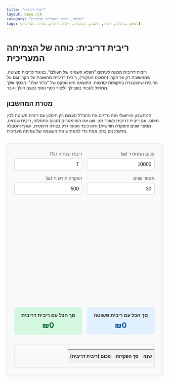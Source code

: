 ```yaml
---
title: "ריבית דריבית"
layout: base.njk
category: "כלכלה, חברה ותהליכים חברתיים"
tags: [כלכלה, ריבית, חיסכון, השקעות, ריבית דריבית, צמיחה מעריכית, post]
---
```


# ריבית דריבית: כוחה של הצמיחה המעריכית

ריבית דריבית מכונה לעיתים "הפלא השמיני של העולם". בניגוד לריבית פשוטה, שמחושבת רק על הקרן (הסכום המקורי), ריבית דריבית מחושבת על הקרן **וגם** על הריבית שהצטברה בתקופות קודמות. התוצאה היא אפקט של "כדור שלג": הכסף שלך מתחיל לעבוד בשבילך וליצור כסף נוסף בקצב הולך וגובר.

## מטרת המחשבון

המחשבון הוויזואלי הזה מדגים את ההבדל העצום בין חיסכון עם ריבית פשוטה לבין חיסכון עם ריבית דריבית לאורך זמן. שנו את הפרמטרים (סכום התחלתי, ריבית שנתית, מספר שנים והפקדה חודשית) וראו כיצד הפער גדל בצורה דרמטית. הגרף והטבלה מתעדכנים בזמן אמת כדי להמחיש את העוצמה של צמיחה מעריכית.

<!-- Compound Interest Calculator App -->
<div id="compoundInterestApp">
  <div class="controls">
    <div class="control-group">
      <label for="initialAmount">סכום התחלתי (₪)</label>
      <input type="number" id="initialAmount" value="10000" min="0">
    </div>
    <div class="control-group">
      <label for="annualRate">ריבית שנתית (%)</label>
      <input type="number" id="annualRate" value="7" min="0" step="0.1">
    </div>
    <div class="control-group">
      <label for="years">מספר שנים</label>
      <input type="number" id="years" value="30" min="1" max="50">
    </div>
    <div class="control-group">
      <label for="monthlyContribution">הפקדה חודשית (₪)</label>
      <input type="number" id="monthlyContribution" value="500" min="0">
    </div>
  </div>
  <div class="outputs">
    <div class="chart-container">
      <canvas id="interestChart"></canvas>
    </div>
    <div class="summary">
      <div class="summary-item simple">
        <h4>סך הכל עם ריבית פשוטה</h4>
        <p id="simpleTotal">₪0</p>
      </div>
      <div class="summary-item compound">
        <h4>סך הכל עם ריבית דריבית</h4>
        <p id="compoundTotal">₪0</p>
      </div>
    </div>
    <div class="table-container">
      <table>
        <thead>
          <tr>
            <th>שנה</th>
            <th>סך הפקדות</th>
            <th>סכום (ריבית דריבית)</th>
          </tr>
        </thead>
        <tbody id="resultsTable">
        </tbody>
      </table>
    </div>
  </div>
</div>

<style>
  #compoundInterestApp {
    font-family: -apple-system, BlinkMacSystemFont, "Segoe UI", Roboto, Helvetica, Arial, sans-serif;
    max-width: 800px;
    margin: 2rem auto;
    padding: 1.5rem;
    background-color: #f9f9f9;
    border: 1px solid #ddd;
    border-radius: 8px;
    box-shadow: 0 4px 12px rgba(0,0,0,0.05);
    direction: rtl;
  }
  .controls {
    display: grid;
    grid-template-columns: repeat(auto-fit, minmax(150px, 1fr));
    gap: 1rem;
    margin-bottom: 2rem;
  }
  .control-group {
    display: flex;
    flex-direction: column;
  }
  .control-group label {
    font-size: 0.9rem;
    color: #555;
    margin-bottom: 0.4rem;
  }
  .control-group input {
    width: 100%;
    padding: 0.6rem;
    border: 1px solid #ccc;
    border-radius: 4px;
    font-size: 1rem;
    box-sizing: border-box;
  }
  .outputs {
    width: 100%;
  }
  .chart-container {
    position: relative;
    height: 300px;
    margin-bottom: 2rem;
  }
  .summary {
    display: flex;
    justify-content: space-around;
    text-align: center;
    margin-bottom: 2rem;
    gap: 1rem;
  }
  .summary-item {
    flex: 1;
    padding: 1rem;
    border-radius: 6px;
  }
  .summary-item.simple {
    background-color: #e0f0ff;
  }
  .summary-item.compound {
    background-color: #d4f7e0;
  }
  .summary h4 {
    margin: 0 0 0.5rem 0;
    font-size: 1rem;
    color: #333;
  }
  .summary p {
    margin: 0;
    font-size: 1.5rem;
    font-weight: bold;
  }
  .summary-item.simple p { color: #005a9e; }
  .summary-item.compound p { color: #0d6a33; }
  .table-container {
    max-height: 300px;
    overflow-y: auto;
    border: 1px solid #ddd;
  }
  table {
    width: 100%;
    border-collapse: collapse;
    font-size: 0.9rem;
  }
  th, td {
    text-align: center;
    padding: 0.75rem 0.5rem;
    border-bottom: 1px solid #eee;
  }
  thead th {
    background-color: #f2f2f2;
    position: sticky;
    top: 0;
  }
  tbody tr:nth-child(even) {
    background-color: #f9f9f9;
  }
  @media (max-width: 600px) {
    #compoundInterestApp {
        padding: 1rem;
    }
    .summary {
        flex-direction: column;
    }
  }
</style>

<script>
document.addEventListener('DOMContentLoaded', () => {
    const initialAmountInput = document.getElementById('initialAmount');
    const annualRateInput = document.getElementById('annualRate');
    const yearsInput = document.getElementById('years');
    const monthlyContributionInput = document.getElementById('monthlyContribution');
    const resultsTableBody = document.getElementById('resultsTable');
    const simpleTotalEl = document.getElementById('simpleTotal');
    const compoundTotalEl = document.getElementById('compoundTotal');

    const canvas = document.getElementById('interestChart');
    const ctx = canvas.getContext('2d');
    let chartInstance = null;

    function calculateAndDisplay() {
        const principal = parseFloat(initialAmountInput.value) || 0;
        const annualRate = parseFloat(annualRateInput.value) / 100 || 0;
        const years = parseInt(yearsInput.value) || 0;
        const monthlyContribution = parseFloat(monthlyContributionInput.value) || 0;

        let compoundFutureValue = principal;
        let simpleInterestTotal = principal;
        let totalContributions = principal;
        
        const compoundData = [];
        const simpleData = [];
        const labels = [];
        const contributionData = [];

        for (let i = 1; i <= years; i++) {
            let yearlyContribution = monthlyContribution * 12;
            let compoundInterestForYear = (compoundFutureValue + yearlyContribution) * annualRate;
            compoundFutureValue += yearlyContribution + compoundInterestForYear;

            simpleInterestTotal += (principal + (i * yearlyContribution)) * annualRate + yearlyContribution;
            totalContributions += yearlyContribution;

            labels.push(`שנה ${i}`);
            compoundData.push(compoundFutureValue);
            simpleData.push(simpleInterestTotal);
            contributionData.push(totalContributions);
        }

        updateTable(years, principal, monthlyContribution, compoundData);
        updateSummary(simpleInterestTotal, compoundFutureValue);
        drawChart(labels, compoundData, simpleData, contributionData);
    }
    
    function updateSummary(simple, compound) {
        const formatCurrency = (val) => `₪${Math.round(val).toLocaleString()}`;
        simpleTotalEl.textContent = formatCurrency(simple);
        compoundTotalEl.textContent = formatCurrency(compound);
    }

    function updateTable(years, principal, monthlyContribution, compoundValues) {
        resultsTableBody.innerHTML = '';
        for (let i = 0; i < years; i++) {
            const year = i + 1;
            const totalDeposits = principal + (monthlyContribution * 12 * year);
            const row = `
                <tr>
                    <td>${year}</td>
                    <td>${Math.round(totalDeposits).toLocaleString()}</td>
                    <td>${Math.round(compoundValues[i]).toLocaleString()}</td>
                </tr>
            `;
            resultsTableBody.innerHTML += row;
        }
    }
    
    function drawChart(labels, compoundData, simpleData, contributionData) {
        const parent = canvas.parentElement;
        canvas.width = parent.clientWidth;
        canvas.height = parent.clientHeight;

        ctx.clearRect(0, 0, canvas.width, canvas.height);
        
        const allValues = [...compoundData, ...simpleData, ...contributionData];
        const maxValue = Math.max(...allValues);
        const padding = 50;
        const chartWidth = canvas.width - padding * 2;
        const chartHeight = canvas.height - padding * 2;
        const xStep = chartWidth / (labels.length - 1 || 1);
        const yStep = chartHeight / maxValue;

        const plot = (data, color) => {
            ctx.beginPath();
            ctx.strokeStyle = color;
            ctx.lineWidth = 3;
            ctx.moveTo(padding, canvas.height - padding - data[0] * yStep);
            data.forEach((point, i) => {
                ctx.lineTo(padding + i * xStep, canvas.height - padding - point * yStep);
            });
            ctx.stroke();
        };

        // Draw Axes
        ctx.beginPath();
        ctx.strokeStyle = '#aaa';
        ctx.lineWidth = 1;
        // Y-Axis
        ctx.moveTo(padding, padding / 2);
        ctx.lineTo(padding, canvas.height - padding);
        // X-Axis
        ctx.lineTo(canvas.width - padding / 2, canvas.height - padding);
        ctx.stroke();

        // Draw data lines
        plot(simpleData, '#3b82f6'); // Blue for simple
        plot(compoundData, '#16a34a'); // Green for compound
        plot(contributionData, '#888'); // Gray for contributions

        // Draw Legend
        const drawLegendItem = (text, color, x, y) => {
             ctx.fillStyle = color;
             ctx.fillRect(x, y - 10, 10, 10);
             ctx.fillStyle = '#333';
             ctx.font = '12px Arial';
             ctx.fillText(text, x + 15, y);
        };
        drawLegendItem('ריבית דריבית', '#16a34a', padding, 20);
        drawLegendItem('ריבית פשוטה', '#3b82f6', padding + 120, 20);
        drawLegendItem('סך הפקדות', '#888', padding + 240, 20);
    }

    [initialAmountInput, annualRateInput, yearsInput, monthlyContributionInput].forEach(input => {
        input.addEventListener('input', calculateAndDisplay);
    });
    
    // Initial calculation on load
    calculateAndDisplay();
});
</script>